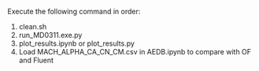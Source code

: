 Execute the following command in order:

1. clean.sh
2. run_MD0311.exe.py
3. plot_results.ipynb or plot_results.py
4. Load MACH_ALPHA_CA_CN_CM.csv in AEDB.ipynb to compare with OF and Fluent
